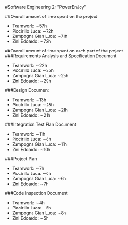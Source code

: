 #Software Engineering 2: "PowerEnJoy"

##Overall amount of time spent on the project
- Teamwork: ∼57h
- Piccirillo Luca: ∼72h
- Zampogna Gian Luca: ∼71h
- Zini Edoardo: ∼72h

##Overall amount of time spent on each part of the project
###Requirements Analysis and Specification Document
- Teamwork: ∼22h
- Piccirillo Luca: ∼25h
- Zampogna Gian Luca: ∼25h
- Zini Edoardo: ∼29h

###Design Document
- Teamwork: ∼13h
- Piccirillo Luca: ∼28h
- Zampogna Gian Luca: ∼21h
- Zini Edoardo: ∼21h

###Integration Test Plan Document
- Teamwork: ∼11h
- Piccirillo Luca: ∼8h
- Zampogna Gian Luca: ∼11h
- Zini Edoardo: ∼10h

###Project Plan
- Teamwork: ∼7h
- Piccirillo Luca: ∼6h
- Zampogna Gian Luca: ∼6h
- Zini Edoardo: ∼7h

###Code Inspection Document
- Teamwork: ∼4h
- Piccirillo Luca: ∼5h
- Zampogna Gian Luca: ∼8h
- Zini Edoardo: ∼5h
